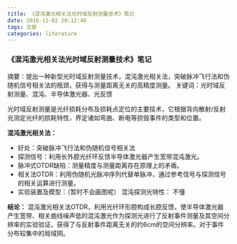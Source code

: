 ```yaml
---
title: 《混沌激光相关法光时域反射测量技术》笔记
date: 2016-11-02 20:12:48
tags: 文献
categories: literature
---
```



### **《混沌激光相关法光时域反射测量技术》笔记**

摘要：提出一种新型光时域反射测量技术，混沌激光相关法，突破脉冲飞行法和伪随机信号相关法的瓶颈，获得与测量距离无关的高精度测量。
关键词：光时域反射测量、混沌、半导体激光器、光反馈



<!--more-->

光时域反射测量是光纤损耗分布及损耗点定位的主要技术，它根据背向散射/反射光测定光纤的损耗特性，界定诸如弯曲、断电等损毁事件的类型和位置。

**混沌激光相关法：**
- 好处：突破脉冲飞行法和伪随机信号相关法
- 探测信号：利用长外腔光纤环反馈半导体激光器产生宽带混沌激光。
- 脉冲式OTDR缺陷：测量精度与测量距离存在原理上的矛盾。
- 相关法OTDR：利用伪随机光脉冲序列代替单脉冲，通过参考信号与探测信号
的相关运算进行测量。
- 实验装置及模型：（暂时不会画图呢）
混沌探测光特性： 不懂



**结论：** 混沌激光相关法OTDR，利用光纤环形腔构成长腔反馈，使半导体激光器产生宽带、相关曲线噪声低的混沌激光作为探测光进行了反射事件测量及其空间分辨率的实验验证，获得了与反射事件距离无关的约6cm的空间分辨率。对于事件分布较集中的局域网。


